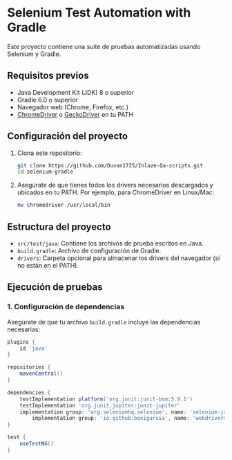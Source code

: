 # Selenium Test Automation with Gradle

Este proyecto contiene una suite de pruebas automatizadas usando Selenium y Gradle.

## Requisitos previos

- Java Development Kit (JDK) 8 o superior
- Gradle 6.0 o superior
- Navegador web (Chrome, Firefox, etc.)
- [ChromeDriver](https://sites.google.com/a/chromium.org/chromedriver/) o [GeckoDriver](https://github.com/mozilla/geckodriver/releases) en tu PATH

## Configuración del proyecto

1. Clona este repositorio:
    ```sh
    git clone https://github.com/Duvan1725/Inlaze-Qa-scripts.git
    cd selenium-gradle
    ```

2. Asegúrate de que tienes todos los drivers necesarios descargados y ubicados en tu PATH. Por ejemplo, para ChromeDriver en Linux/Mac:
    ```sh
    mv chromedriver /usr/local/bin
    ```

## Estructura del proyecto

- `src/test/java`: Contiene los archivos de prueba escritos en Java.
- `build.gradle`: Archivo de configuración de Gradle.
- `drivers`: Carpeta opcional para almacenar los drivers del navegador (si no están en el PATH).

## Ejecución de pruebas

### 1. Configuración de dependencias

Asegúrate de que tu archivo `build.gradle` incluye las dependencias necesarias:

```groovy
plugins {
    id 'java'
}

repositories {
    mavenCentral()
}

dependencies {
    testImplementation platform('org.junit:junit-bom:5.9.1')
    testImplementation 'org.junit.jupiter:junit-jupiter'
    implementation group: 'org.seleniumhq.selenium', name: 'selenium-java', version: '4.23.0'
        implementation group: 'io.github.bonigarcia', name: 'webdrivermanager', version: '5.9.1'
}

test {
    useTestNG()
}
